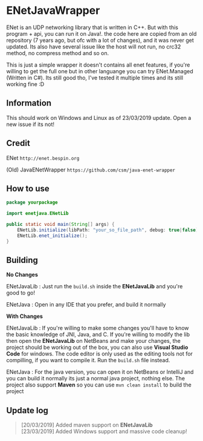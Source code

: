 # ENetJavaWrapper

ENet is an UDP networking library that is written in C++. But with this program + api, you can run it on Java!.
the code here are copied from an old repository (7 years ago, but ofc with a lot of changes), and it was never get updated. Its also have several issue
like the host will not run, no crc32 method, no compress method and so on.

This is just a simple wrapper it doesn't contains all enet features, if you're willing to get the full one but in other languange you can try ENet.Managed (Written in C#). Its still good tho, I've tested it multiple times and its still working fine :D

## Information

This should work on Windows and Linux as of 23/03/2019 update. Open a new issue if its not!

## Credit

ENet `http://enet.bespin.org`

(Old) JavaENetWrapper `https://github.com/csm/java-enet-wrapper`

## How to use

```java
package yourpackage

import enetjava.ENetLib

public static void main(String[] args) {
    ENetLib.initialize(libPath: "your_so_file_path", debug: true|false); // Must be the absolute path
    ENetLib.enet_initialize();
}
```

## Building

**No Changes**

ENetJavaLib : Just run the `build.sh` inside the **ENetJavaLib** and you're good to go!

ENetJava : Open in any IDE that you prefer, and build it normally

**With Changes**

ENetJavaLib : If you're willing to make some changes you'll have to know the basic knowledge of JNI, Java, and C. If you're willing to modify the lib then open the **ENetJavaLib** on NetBeans and make your changes, the project should be working out of the box, you can also use **Visual Studio Code** for windows. The code editor is only used as the editing tools not for compilling, if you want to compile it. Run the `build.sh` file instead.

ENetJava : For the java version, you can open it on NetBeans or IntelliJ and you can build it normally its just a normal java project, nothing else. The project also support **Maven** so you can use `mvn clean install` to build the project

## Update log

> [20/03/2019] Added maven support on **ENetJavaLib**  
> [23/03/2019] Added Windows support and massive code cleanup!  
